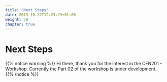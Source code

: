 ```yaml
---
title: 'Next Steps'
date: 2019-10-22T12:23:29+01:00
weight: 50
chapter: true
---
```


# Next Steps

{{% notice warning %}}
Hi there, thank you for the interest in the CFN201 - Workshop. Currently the Part 02 of the workshop is under development.
{{% /notice %}}

